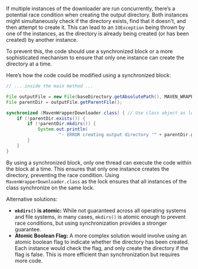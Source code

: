If multiple instances of the downloader are run concurrently, there’s a potential race condition when creating the output directory. Both instances might simultaneously check if the directory exists, find that it doesn't, and then attempt to create it. This can lead to an `IOException` being thrown by one of the instances, as the directory is already being created (or has been created) by another instance.

To prevent this, the code should use a synchronized block or a more sophisticated mechanism to ensure that only one instance can create the directory at a time.

Here’s how the code could be modified using a synchronized block:

```java
// ... inside the main method ...

File outputFile = new File(baseDirectory.getAbsolutePath(), MAVEN_WRAPPER_JAR_PATH);
File parentDir = outputFile.getParentFile();

synchronized (MavenWrapperDownloader.class) { // Use class object as lock
    if (!parentDir.exists()) {
        if (!parentDir.mkdirs()) {
            System.out.println(
                    "- ERROR creating output directory '" + parentDir.getAbsolutePath() + "'");
        }
    }
}
```

By using a synchronized block, only one thread can execute the code within the block at a time. This ensures that only one instance creates the directory, preventing the race condition.  Using `MavenWrapperDownloader.class` as the lock ensures that all instances of the class synchronize on the same lock.

Alternative solutions:

*   **`mkdirs()` is atomic:** While not guaranteed across all operating systems and file systems, in many cases, `mkdirs()` is atomic enough to prevent race conditions, but using synchronization provides a stronger guarantee.
*   **Atomic Boolean Flag:**  A more complex solution would involve using an atomic boolean flag to indicate whether the directory has been created. Each instance would check the flag, and only create the directory if the flag is false. This is more efficient than synchronization but requires more code.